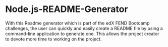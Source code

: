 # Node.js-README-Generator
With this Readme generator which is part of the edX FEND Bootcamp challenges, the user can quickly and easily create a README file by using a command-line application to generate one. This allows the project creator to devote more time to working on the project.
